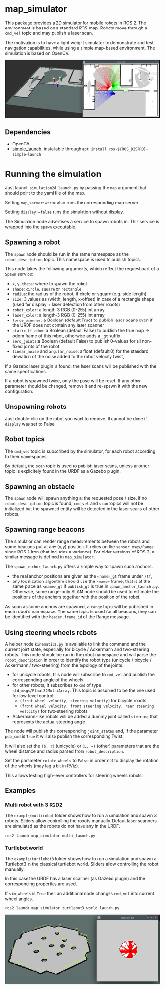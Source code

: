 # map_simulator

This package provides a 2D simulator for mobile robots in ROS 2. The environment is based on a standard ROS map. Robots move through a `cmd_vel` topic and may publish a laser scan.

The motivation is to have a light weight simulator to demonstrate and test navigation capabilities, while using a simple map-based environment. The simulation is based on OpenCV.

![](example/multirobot/multi_rviz.png)

## Dependencies

- OpenCV
- [simple_launch](https://github.com/oKermorgant/simple_launch), installable through `apt install ros-${ROS_DISTRO}-simple-launch`

# Running the simulation

Just launch `simulation2d_launch.py` by passing the `map` argument that should point to the yaml file of the map.

Setting `map_server:=true` also runs the corresponding map server.

Setting `display:=false` runs the simulation without display.

The Simulation node advertises a service to spawn robots in. This service is wrapped into the `spawn` executable.

## Spawning a robot

The `spawn` node should be run in the same namespace as the `robot_description` topic. This namespace is used to publish topics.

This node takes the following arguments, which reflect the request part of a `Spawn` service:

- `x`, `y`, `theta`: where to spawn the robot
- `shape`: `circle`, `square` or `rectangle`
- `radius`: the radius of the robot, if circle or square (e.g. side length)
- `size`: 3 values as (width, length, x-offset) in case of a rectangle shape (used for display + laser detection from other robots)
- `robot_color`: a length-3 RGB (0-255) int array
- `laser_color`: a length-3 RGB (0-255) int array
- `force_scanner`: a Boolean (default True) to publish laser scans even if the URDF does not contain any laser scanner
- `static_tf_odom`: a Boolean (default False) to publish the true map -> odom frame of this robot, otherwise adds a `_gt` suffix
- `zero_joints`:a Boolean (default False) to publish 0-values for all non-fixed joints of the robot
- `linear_noise` and `angular_noise`: a float (default 0) for the standard deviation of the noise added to the robot velocity twist,

If a Gazebo laser plugin is found, the laser scans will be published with the same specifications.

If a robot is spawned twice, only the pose will be reset. If any other parameter should be changed, remove it and re-spawn it with the new configuration.

## Unspawning robots

Just double-clic on the robot you want to remove. It cannot be done if `display` was set to False.

## Robot topics

The `cmd_vel` topic is subscribed by the simulator, for each robot according to their namespaces.

By default, the `scan` topic is used to publish laser scans, unless another topic is explicitely found in the URDF as a Gazebo plugin.

## Spawning an obstacle

The `spawn` node will spawn anything at the requested pose / size. If no `robot_description` topic is found, `cmd_vel` and `scan` topics will not be initialized but the spawned entity will be detected in the laser scans of other robots.

## Spawning range beacons

The simulator can render range measurements between the robots and some beacons put at any (x,y) position. It relies on the `sensor_msgs/Range` since ROS 2 Iron (that includes a variance). For older versions of ROS 2, a similar message is defined in `map_simulator`.

The `spawn_anchor_launch.py` offers a simple way to spawn such anchors.
- the real anchor positions are given as the `<name>_gt` frame under `/tf`,
- any localization algorithm should use the `<name>` frame, that is at the same place as `<name>_gt` if `publish_gt` is true in `spawn_anchor_launch.py`. Otherwise, some range-only SLAM node should be used to estimate the positions of the anchors together with the position of the robot.

As soon as some anchors are spawned, a `range` topic will be published in each robot's namespace. The same topic is used for all beacons, they can be identified with the `header.frame_id` of the Range message.

## Using steering wheels robots

A helper node `kinematics.py` is available to link the command and the current joint state, especially for bicycle / Ackermann and two-steering robots. This node should be run in the robot namespace and will parse the `robot_description` in order to identify the robot type (unicycle / bicycle / Ackermann / two-steering) from the topology of the joints.

 - for unicycle robots, this node will subscribe to `cmd_vel` and publish the corresponding angle of the wheels
 - for other robots, it subscribes to `cmd` of type `std_msgs/Float32MultiArray`. This topic is assumed to be the one used for low-level control:
    - `(front wheel velocity, steering velocity)` for bicycle robots
    - `(front wheel velocity, front steering velocity, rear steering velocity)` for two-steering robots
 - Ackermann-like robots will be added a dummy joint called `steering` that represents the actual steering angle

The node will publish the corresponding `joint_states` and, if the parameter `pub_cmd` is `True` it will also publish the corresponding Twist.

It will also set the `(b, r)` (unicycle) or `(L, ~)` (other) parameters that are the wheel distance and radius parsed from `robot_description`.

Set the parameter `rotate_wheels` to `False` in order not to display the rotation of the wheels (may lag a bit in RViz).

This allows testing high-lever controllers for steering wheels robots.

## Examples

### Multi robot with 3 R2D2

The `example/multirobot` folder shows how to run a simulation and spawn 3 robots. Sliders allow controlling the robots manually.
Defaut laser scanners are simulated as the robots do not have any in the URDF.

```
ros2 launch map_simulator multi_launch.py
```

### Turtlebot world

The `example/turtlebot3` folder shows how to run a simulation and spawn a Turtlebot3 in the classical turtlebot world.
Sliders allow controlling the robot manually.

In this case the URDF has a laser scanner (as Gazebo plugin) and the corresponding properties are used.

If `sim_wheels` is `True` then an additional node changes `cmd_vel` into current wheel angles.

```
ros2 launch map_simulator turtlebot3_world_launch.py
```

![](example/turtlebot3/rviz.png)
